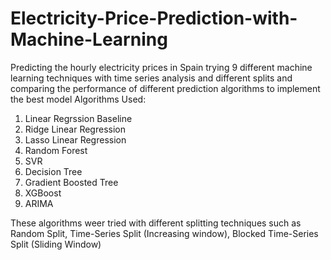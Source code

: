 # Electricity-Price-Prediction-with-Machine-Learning
Predicting the hourly electricity prices in Spain trying 9 different machine learning techniques with time series analysis and different splits and comparing the performance of different prediction algorithms to implement the best model
Algorithms Used:
1. Linear Regrssion Baseline
2. Ridge Linear Regression
3. Lasso Linear Regression
4. Random Forest
5. SVR
6. Decision Tree
7. Gradient Boosted Tree
8. XGBoost
9. ARIMA

These algorithms weer tried with different splitting techniques such as Random Split, Time-Series Split (Increasing window), Blocked Time-Series Split (Sliding Window)
